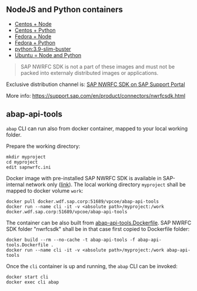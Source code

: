 ## NodeJS and Python containers

- [Centos + Node](./centos-node.Dockerfile)
- [Centos + Python](./centos-python.Dockerfile)
- [Fedora + Node](./fedora-node.Dockerfile)
- [Fedora + Python](./fedora-python.Dockerfile)
- [python:3.9-slim-buster](./python-39.Dockerfile)
- [Ubuntu = Node and Python](./ubuntu-test.Dockerfile)

> SAP NWRFC SDK is not a part of these images and must not be packed into externaly distributed images or applications.

Exclusive distribution channel is: [SAP NWRFC SDK on SAP Support Portal](https://launchpad.support.sap.com/#/softwarecenter/template/products/_APP=00200682500000001943&_EVENT=DISPHIER&HEADER=Y&FUNCTIONBAR=N&EVENT=TREE&NE=NAVIGATE&ENR=01200314690100002214&V=MAINT)

More info: https://support.sap.com/en/product/connectors/nwrfcsdk.html

## abap-api-tools

`abap` CLI can run also from docker container, mapped to your local working folder.

Prepare the working directory:

```shell
mkdir myproject
cd myproject
edit sapnwrfc.ini
```

Docker image with pre-installed SAP NWRFC SDK is available in SAP-internal network only ([link](https://docker.wdf.sap.corp:10443/artifactory/webapp/#/packages/docker/vpcoe~2Fabap-api-tools)).  The local working directory `myproject` shall be mapped to docker volume `work`:

```shell
docker pull docker.wdf.sap.corp:51689/vpcoe/abap-api-tools
docker run --name cli -it -v <absolute path>/myproject:/work docker.wdf.sap.corp:51689/vpcoe/abap-api-tools
```

The container can be also built from [abap-api-tools.Dockerfile](./abap-api-tools.Dockerfile). SAP NWRFC SDK folder "nwrfcsdk" shall be in that case first copied to Dockerfile folder:

```shell
docker build --rm --no-cache -t abap-api-tools -f abap-api-tools.Dockerfile .
docker run --name cli -it -v <absolute path>/myproject:/work abap-api-tools
```

Once the `cli` container is up and running, the `abap` CLI can be invoked:

```shell
docker start cli
docker exec cli abap
```
